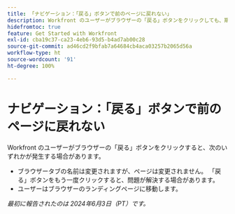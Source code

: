 ```yaml
---
title: 「ナビゲーション：「戻る」ボタンで前のページに戻れない」
description: Workfront のユーザーがブラウザーの「戻る」ボタンをクリックしても、期待どおりに機能しません。
hidefromtoc: true
feature: Get Started with Workfront
exl-id: cba19c37-ca23-4eb6-93d5-b4ad7ab00c28
source-git-commit: ad46cd2f9bfab7a64684cb4aca03257b2065d56a
workflow-type: ht
source-wordcount: '91'
ht-degree: 100%

---
```


# ナビゲーション：「戻る」ボタンで前のページに戻れない

<!--

>[!NOTE]
>
>This issue was fixed on June 20, 2024.

-->

Workfront のユーザーがブラウザーの「戻る」ボタンをクリックすると、次のいずれかが発生する場合があります。

* ブラウザータブの名前は変更されますが、ページは変更されません。 「戻る」ボタンをもう一度クリックすると、問題が解決する場合があります。
* ユーザーはブラウザーのランディングページに移動します。

_最初に報告されたのは 2024年6月3日（PT）です。_

